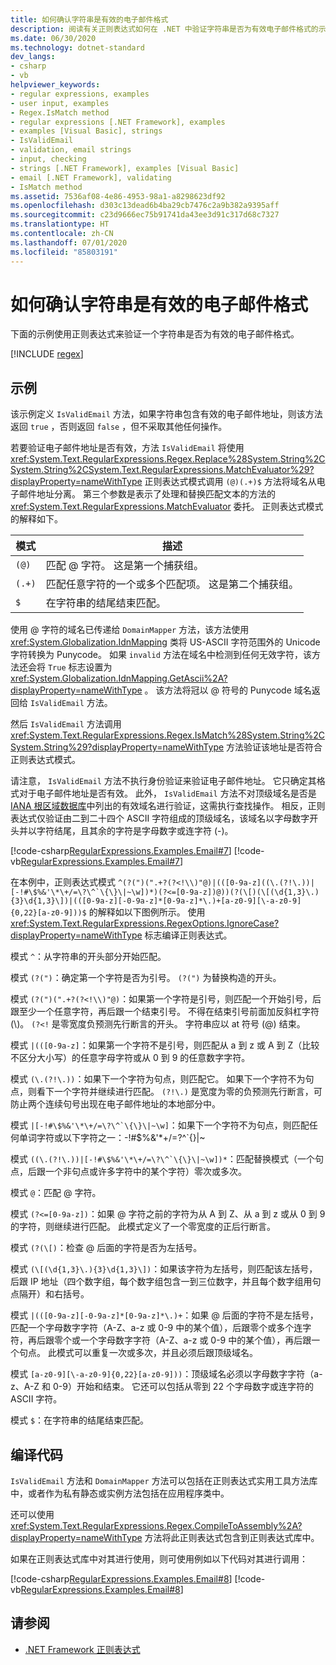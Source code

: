 ```yaml
---
title: 如何确认字符串是有效的电子邮件格式
description: 阅读有关正则表达式如何在 .NET 中验证字符串是否为有效电子邮件格式的示例。
ms.date: 06/30/2020
ms.technology: dotnet-standard
dev_langs:
- csharp
- vb
helpviewer_keywords:
- regular expressions, examples
- user input, examples
- Regex.IsMatch method
- regular expressions [.NET Framework], examples
- examples [Visual Basic], strings
- IsValidEmail
- validation, email strings
- input, checking
- strings [.NET Framework], examples [Visual Basic]
- email [.NET Framework], validating
- IsMatch method
ms.assetid: 7536af08-4e86-4953-98a1-a8298623df92
ms.openlocfilehash: d303c13dead6b4ba29cb7476c2a9b382a9395aff
ms.sourcegitcommit: c23d9666ec75b91741da43ee3d91c317d68c7327
ms.translationtype: HT
ms.contentlocale: zh-CN
ms.lasthandoff: 07/01/2020
ms.locfileid: "85803191"
---
```

# <a name="how-to-verify-that-strings-are-in-valid-email-format"></a>如何确认字符串是有效的电子邮件格式

下面的示例使用正则表达式来验证一个字符串是否为有效的电子邮件格式。

[!INCLUDE [regex](../../../includes/regex.md)]

## <a name="example"></a>示例

该示例定义 `IsValidEmail` 方法，如果字符串包含有效的电子邮件地址，则该方法返回 `true` ，否则返回 `false` ，但不采取其他任何操作。

若要验证电子邮件地址是否有效，方法 `IsValidEmail` 将使用 <xref:System.Text.RegularExpressions.Regex.Replace%28System.String%2CSystem.String%2CSystem.Text.RegularExpressions.MatchEvaluator%29?displayProperty=nameWithType> 正则表达式模式调用 `(@)(.+)$` 方法将域名从电子邮件地址分离。 第三个参数是表示了处理和替换匹配文本的方法的 <xref:System.Text.RegularExpressions.MatchEvaluator> 委托。 正则表达式模式的解释如下。

|模式|描述|
|-------------|-----------------|
|`(@)`|匹配 @ 字符。 这是第一个捕获组。|
|`(.+)`|匹配任意字符的一个或多个匹配项。 这是第二个捕获组。|
|`$`|在字符串的结尾结束匹配。|

使用 @ 字符的域名已传递给 `DomainMapper` 方法，该方法使用 <xref:System.Globalization.IdnMapping> 类将 US-ASCII 字符范围外的 Unicode 字符转换为 Punycode。 如果 `invalid` 方法在域名中检测到任何无效字符，该方法还会将 `True` 标志设置为 <xref:System.Globalization.IdnMapping.GetAscii%2A?displayProperty=nameWithType> 。 该方法将冠以 @ 符号的 Punycode 域名返回给 `IsValidEmail` 方法。

然后 `IsValidEmail` 方法调用 <xref:System.Text.RegularExpressions.Regex.IsMatch%28System.String%2CSystem.String%29?displayProperty=nameWithType> 方法验证该地址是否符合正则表达式模式。

请注意， `IsValidEmail` 方法不执行身份验证来验证电子邮件地址。 它只确定其格式对于电子邮件地址是否有效。 此外， `IsValidEmail` 方法不对顶级域名是否是 [IANA 根区域数据库](https://www.iana.org/domains/root/db)中列出的有效域名进行验证，这需执行查找操作。 相反，正则表达式仅验证由二到二十四个 ASCII 字符组成的顶级域名，该域名以字母数字开头并以字符结尾，且其余的字符是字母数字或连字符 (-)。

[!code-csharp[RegularExpressions.Examples.Email#7](../../../samples/snippets/csharp/VS_Snippets_CLR/RegularExpressions.Examples.Email/cs/example4.cs#7)]
[!code-vb[RegularExpressions.Examples.Email#7](../../../samples/snippets/visualbasic/VS_Snippets_CLR/RegularExpressions.Examples.Email/vb/example4.vb#7)]

在本例中，正则表达式模式 ``^(?(")(".+?(?<!\\)"@)|(([0-9a-z]((\.(?!\.))|[-!#\$%&'\*\+/=\?\^`\{\}\|~\w])*)(?<=[0-9a-z])@))(?(\[)(\[(\d{1,3}\.){3}\d{1,3}\])|(([0-9a-z][-0-9a-z]*[0-9a-z]*\.)+[a-z0-9][\-a-z0-9]{0,22}[a-z0-9]))$`` 的解释如以下图例所示。 使用 <xref:System.Text.RegularExpressions.RegexOptions.IgnoreCase?displayProperty=nameWithType> 标志编译正则表达式。

模式 `^`：从字符串的开头部分开始匹配。

模式 `(?(")`：确定第一个字符是否为引号。 `(?(")` 为替换构造的开头。

模式 `(?(")(".+?(?<!\\)"@)`：如果第一个字符是引号，则匹配一个开始引号，后跟至少一个任意字符，再后跟一个结束引号。 不得在结束引号前面加反斜杠字符 (\\)。 `(?<!` 是零宽度负预测先行断言的开头。 字符串应以 at 符号 (@) 结束。

模式 `|(([0-9a-z]`：如果第一个字符不是引号，则匹配从 a 到 z 或 A 到 Z（比较不区分大小写）的任意字母字符或从 0 到 9 的任意数字字符。

模式 `(\.(?!\.))`：如果下一个字符为句点，则匹配它。 如果下一个字符不为句点，则看下一个字符并继续进行匹配。 `(?!\.)` 是宽度为零的负预测先行断言，可防止两个连续句号出现在电子邮件地址的本地部分中。

模式 ``|[-!#\$%&'\*\+/=\?\^`\{\}\|~\w]``：如果下一个字符不为句点，则匹配任何单词字符或以下字符之一：-!#$%&'\*+/=?^\`{}|~

模式 ``((\.(?!\.))|[-!#\$%&'\*\+/=\?\^`\{\}\|~\w])*``：匹配替换模式（一个句点，后跟一个非句点或许多字符中的某个字符）零次或多次。

模式 `@`：匹配 @ 字符。

模式 `(?<=[0-9a-z])`：如果 @ 字符之前的字符为从 A 到 Z、从 a 到 z 或从 0 到 9 的字符，则继续进行匹配。 此模式定义了一个零宽度的正后行断言。

模式 `(?(\[)`：检查 @ 后面的字符是否为左括号。

模式 `(\[(\d{1,3}\.){3}\d{1,3}\])`：如果该字符为左括号，则匹配该左括号，后跟 IP 地址（四个数字组，每个数字组包含一到三位数字，并且每个数字组用句点隔开）和右括号。

模式 `|(([0-9a-z][-0-9a-z]*[0-9a-z]*\.)+`：如果 @ 后面的字符不是左括号，匹配一个字母数字字符（A-Z、a-z 或 0-9 中的某个值），后跟零个或多个连字符，再后跟零个或一个字母数字字符（A-Z、a-z 或 0-9 中的某个值），再后跟一个句点。 此模式可以重复一次或多次，并且必须后跟顶级域名。

模式 `[a-z0-9][\-a-z0-9]{0,22}[a-z0-9]))`：顶级域名必须以字母数字字符（a-z、A-Z 和 0-9）开始和结束。 它还可以包括从零到 22 个字母数字或连字符的 ASCII 字符。

模式 `$`：在字符串的结尾结束匹配。

## <a name="compile-the-code"></a>编译代码

`IsValidEmail` 方法和 `DomainMapper` 方法可以包括在正则表达式实用工具方法库中，或者作为私有静态或实例方法包括在应用程序类中。

还可以使用 <xref:System.Text.RegularExpressions.Regex.CompileToAssembly%2A?displayProperty=nameWithType> 方法将此正则表达式包含到正则表达式库中。

如果在正则表达式库中对其进行使用，则可使用例如以下代码对其进行调用：

[!code-csharp[RegularExpressions.Examples.Email#8](../../../samples/snippets/csharp/VS_Snippets_CLR/RegularExpressions.Examples.Email/cs/example4.cs#8)]
[!code-vb[RegularExpressions.Examples.Email#8](../../../samples/snippets/visualbasic/VS_Snippets_CLR/RegularExpressions.Examples.Email/vb/example4.vb#8)]

## <a name="see-also"></a>请参阅

- [.NET Framework 正则表达式](regular-expressions.md)
